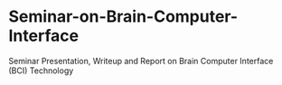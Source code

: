 # Seminar-on-Brain-Computer-Interface
Seminar Presentation, Writeup and Report on Brain Computer Interface (BCI) Technology
